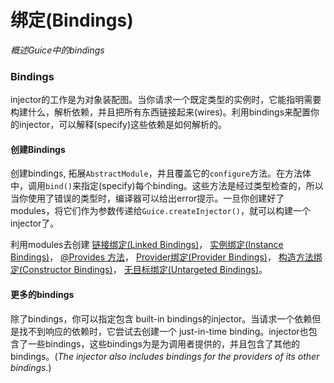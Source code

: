 # 绑定(Bindings)

*概述Guice中的bindings*

### Bindings
injector的工作是为对象装配图。当你请求一个既定类型的实例时，它能指明需要构建什么，解析依赖，并且把所有东西链接起来(wires)。利用bindings来配置你的injector，可以解释(specify)这些依赖是如何解析的。

#### 创建Bindings
创建bindings, 拓展`AbstractModule`，并且覆盖它的`configure`方法。在方法体中，调用`bind()`来指定(specify)每个binding。这些方法是经过类型检查的，所以当你使用了错误的类型时，编译器可以给出error提示。一旦你创建好了modules，将它们作为参数传递给`Guice.createInjector()`，就可以构建一个injector了。

利用modules去创建
[链接绑定(Linked Bindings)](Linked_Bindings.md)，
[实例绑定(Instance Bindings)](Instance_Bindings.md)，
[@Provides 方法](@Provides_Methods.md)，
[Provider绑定(Provider Bindings)](Provider_Bindings.md)，
[构造方法绑定(Constructor Bindings)](Constructor_Bindings.md)， 
[无目标绑定(Untargeted Bindings)](Untargeted_Bindings.md)。


#### 更多的bindings
除了bindings，你可以指定包含 built-in bindings的injector。当请求一个依赖但是找不到响应的依赖时，它尝试去创建一个 just-in-time binding。injector也包含了一些bindings，这些bindings为是为调用者提供的，并且包含了其他的bindings。(*The injector also includes bindings for the providers of its other bindings.*)
